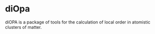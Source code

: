 # diOpa
diOPA is a package of tools for the calculation of local order in atomistic clusters of matter. 
